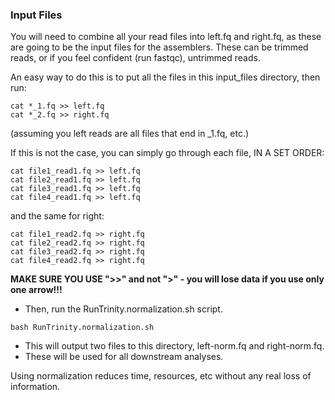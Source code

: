 ### Input Files ###

You will need to combine all your read files into left.fq and right.fq, as these are going to be the input files for the assemblers.  These can be trimmed reads, or if you feel confident (run fastqc), untrimmed reads.

An easy way to do this is to put all the files in this input_files directory, then run:
```
cat *_1.fq >> left.fq
cat *_2.fq >> right.fq
```
(assuming you left reads are all files that end in _1.fq, etc.)

If this is not the case, you can simply go through each file, IN A SET ORDER:
```
cat file1_read1.fq >> left.fq
cat file2_read1.fq >> left.fq
cat file3_read1.fq >> left.fq
cat file4_read1.fq >> left.fq
```
and the same for right:
```
cat file1_read2.fq >> right.fq
cat file2_read2.fq >> right.fq
cat file3_read2.fq >> right.fq
cat file4_read2.fq >> right.fq
```
__MAKE SURE YOU USE ">>" and not ">" - you will lose data if you use only one arrow!!!__

- Then, run the RunTrinity.normalization.sh script. 

`bash RunTrinity.normalization.sh`

- This will output two files to this directory, left-norm.fq and right-norm.fq.  
- These will be used for all downstream analyses.  

Using normalization reduces time, resources, etc without any real loss of information.

